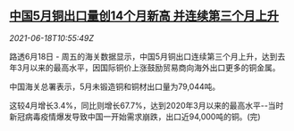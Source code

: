 <!--1624014064000-->
[中国5月铜出口量创14个月新高 并连续第三个月上升](https://cn.reuters.com/article/china-may-copper-export-0618-idCNKCS2DU13X)
------

<div><i>2021-06-18T10:55:49Z</i></div><p>路透6月18日 - 周五的海关数据显示，中国5月铜出口连续第三个月上升，达到去年3月以来的最高水平，因国际铜价上涨鼓励贸易商向海外出口更多的铜金属。</p><p>中国海关总署表示，5月未锻造铜和铜材出口量为79,044吨。</p><p>这较4月增长3.4%，同比则增长67.7%，达到2020年3月以来的最高水平--当时新冠病毒疫情爆发导致中国一开始需求崩跌，出口近94,000吨的铜。(完)</p>
